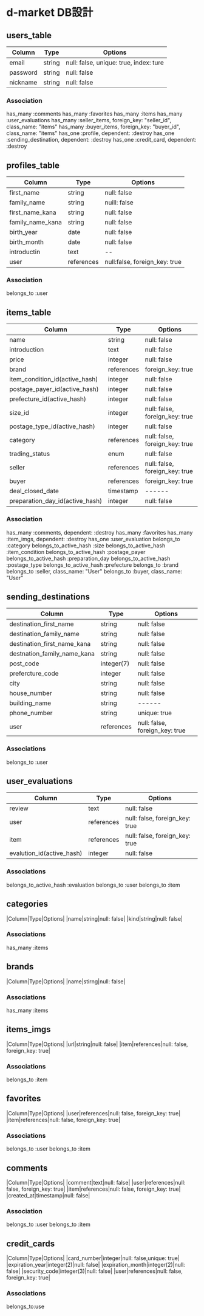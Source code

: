 # d-market DB設計

## users_table
|Column|Type|Options|
|------|----|-------|
|email|string|null: false, unique: true, index: ture|
|password|string|null: false|
|nickname|string|null: false|
### Association
  has_many :comments
  has_many :favorites
  has_many :items
  has_many :user_evaluations
  has_many :seller_items, foreign_key: "seller_id", class_name: "items"
  has_many :buyer_items, foreign_key: "buyer_id", class_name: "items"
  has_one :profile, dependent: :destroy
  has_one :sending_destination, dependent: :destroy
  has_one :credit_card, dependent: :destroy

## profiles_table
|Column|Type|Options|
|------|----|-------|
|first_name|string|null: false|
|family_name|string|nuill: false|
|first_name_kana|string|null: false|
|family_name_kana|string|null: false|
|birth_year|date|null: false|
|birth_month|date|null: false|
|introductin|text|--|
|user|references|null:false, foreign_key: true|

### Association
  belongs_to :user

## items_table
|Column|Type|Options|
|------|----|-------|
|name|string|null: false|
|introduction|text|null: false|
|price|integer|null: false|
|brand|references|foreign_key: true|
|item_condition_id(active_hash)|integer|null: false|
|postage_payer_id(active_hash)|integer|null: false|
|prefecture_id(active_hash)|integer|null: false|
|size_id|integer|null: false, foreign_key: true|
|postage_type_id(active_hash)|integer|null: false|
|category|references|null: false, foreign_key: true|
|trading_status|enum|null: false|
|seller|references|null: false, foreign_key: true|
|buyer|references|foreign_key: true|
|deal_closed_date|timestamp|------|
|preparation_day_id(active_hash)|integer|null: false|

### Association
  has_many :comments, dependent: :destroy
  has_many :favorites
  has_many :item_imgs, dependent: :destroy
  has_one :user_evaluation
  belongs_to :category
  belongs_to_active_hash :size
  belongs_to_active_hash :item_condition
  belongs_to_active_hash :postage_payer
  belongs_to_active_hash :preparation_day
  belongs_to_active_hash :postage_type
  belongs_to_active_hash :prefecture
  belongs_to :brand
  belongs_to :seller, class_name: "User"
  belongs_to :buyer, class_name: "User"

## sending_destinations
|Column|Type|Options|
|------|----|-------|
|destination_first_name|string|null: false|
|destination_family_name|string|null: false|
|destination_first_name_kana|string|null: false|
|destnation_family_name_kana|string|null: false|
|post_code|integer(7)|null: false|
|prefercture_code|integer|null: false|
|city|string|null: false|
|house_number|string|null: false|
|building_name|string|------|
|phone_number|string|unique: true|
|user|references|null: false, foreign_key: true|
### Associations
  belongs_to :user

## user_evaluations
|Column|Type|Options|
|------|----|-------|
|review|text|null: false|
|user|references|null: false, foreign_key: true|
|item|references|null: false, foreign_key: true|
|evalution_id(active_hash)|integer|null: false|
### Associations
  belongs_to_active_hash :evaluation
  belongs_to :user
  belongs_to :item

## categories
|Column|Type|Options|
|name|string|null: false|
|kind|string|null: false|
### Associations
  has_many :items

## brands
|Column|Type|Options|
|name|stirng|null: false|
### Associations
  has_many :items

## items_imgs
|Column|Type|Options|
|url|string|null: false|
|item|references|null: false, foreign_key: true|
### Associations
  belongs_to :item

## favorites
|Column|Type|Options|
|user|references|null: false, foreign_key: true|
|item|references|null: false, foreign_key: true|
### Associations
  belongs_to :user
  belongs_to :item

## comments
|Column|Type|Options|
|comment|text|null: false|
|user|references|null: false, foreign_key: true|
|item|references|null: false, foreign_key: true|
|created_at|timestamp|null: false|
### Association
  belongs_to :user
  belongs_to :item

## credit_cards
|Column|Type|Options|
|card_number|integer|null: false,unique: true|
|expiration_year|integer(2)|null: false|
|expiration_month|integer(2)|null: false|
|security_code|integer(3)|null: false|
|user|references|null: false, foreign_key: true|
### Associations
  belongs_to:use